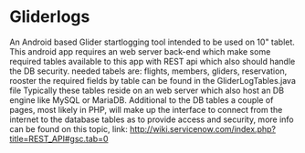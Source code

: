 # Gliderlogs
An Android based Glider startlogging tool intended to be used on 10" tablet.
This android app requires an web server back-end which make some required tables
available to this app with REST api which also should handle the DB security.
  needed tabels are: flights, members, gliders, reservation, rooster
the required fields by table can be found in the GliderLogTables.java file
Typically these tables reside on an web server which also host an DB engine like
MySQL or MariaDB. Additional to the DB tables a couple of pages, most likely in PHP,
will make up the interface to connect from the internet to the database tables as
to provide access and security, more info can be found on this topic, link:
http://wiki.servicenow.com/index.php?title=REST_API#gsc.tab=0




